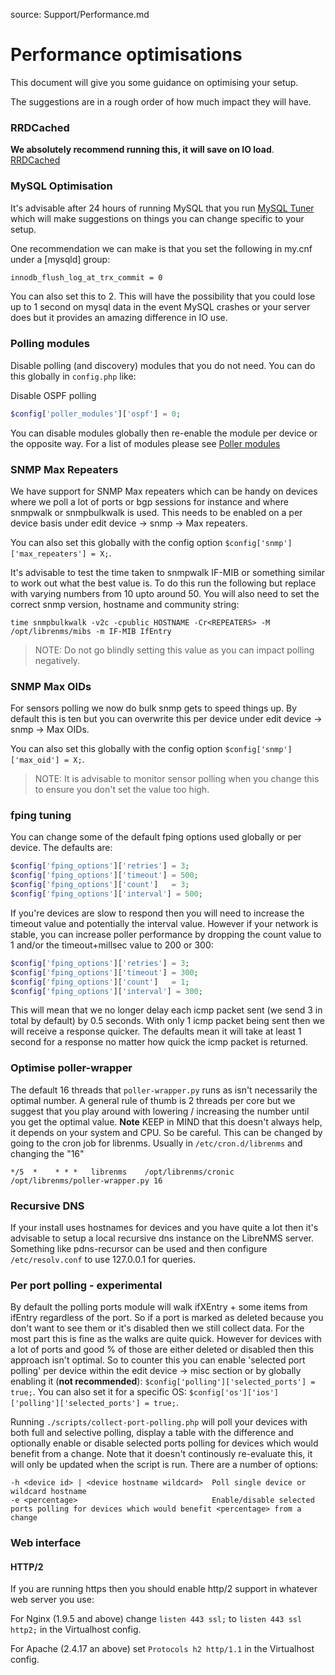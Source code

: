 source: Support/Performance.md
# Performance optimisations

This document will give you some guidance on optimising your setup.

The suggestions are in a rough order of how much impact they will have.

### RRDCached

**We absolutely recommend running this, it will save on IO load**. [RRDCached](http://docs.librenms.org/Extensions/RRDCached/)


### MySQL Optimisation

It's advisable after 24 hours of running MySQL that you run [MySQL Tuner](https://raw.githubusercontent.com/major/MySQLTuner-perl/master/mysqltuner.pl)
which will make suggestions on things you can change specific to your setup.

One recommendation we can make is that you set the following in my.cnf under a [mysqld] group: 

```bash
innodb_flush_log_at_trx_commit = 0
```

You can also set this to 2. This will have the possibility that you could lose up to 1 second on mysql data in the event
MySQL crashes or your server does but it provides an amazing difference in IO use.


### Polling modules

Disable polling (and discovery) modules that you do not need. You can do this globally in `config.php` like:

Disable OSPF polling
```php
$config['poller_modules']['ospf'] = 0;
```

You can disable modules globally then re-enable the module per device or the opposite way. For a list of modules please see
[Poller modules](http://docs.librenms.org/Support/Poller%20Support/)

### SNMP Max Repeaters

We have support for SNMP Max repeaters which can be handy on devices where we poll a lot of ports or bgp sessions for instance and 
where snmpwalk or snmpbulkwalk is used. This needs to be enabled on a per device basis under edit device -> snmp -> Max repeaters.

You can also set this globally with the config option `$config['snmp']['max_repeaters'] = X;`.

It's advisable to test the time taken to snmpwalk IF-MIB or something similar to work out what the best value is. To do this run the following 
but replace <REPEATERS> with varying numbers from 10 upto around 50. You will also need to set the correct snmp version, hostname and community string:

`time snmpbulkwalk -v2c -cpublic HOSTNAME -Cr<REPEATERS> -M /opt/librenms/mibs -m IF-MIB IfEntry`

> NOTE: Do not go blindly setting this value as you can impact polling negatively.

### SNMP Max OIDs

For sensors polling we now do bulk snmp gets to speed things up. By default this is ten but you can overwrite this per device under 
edit device -> snmp -> Max OIDs.

You can also set this globally with the config option `$config['snmp']['max_oid'] = X;`.

> NOTE: It is advisable to monitor sensor polling when you change this to ensure you don't set the value too high.

### fping tuning

You can change some of the default fping options used globally or per device. The defaults are:

```php
$config['fping_options']['retries'] = 3;
$config['fping_options']['timeout'] = 500;
$config['fping_options']['count']   = 3;
$config['fping_options']['interval'] = 500;
```

If you're devices are slow to respond then you will need to increase the timeout value and potentially the interval value.
However if your network is stable, you can increase poller performance by dropping the count value to 1 and/or the timeout+millsec value to 200 or 300:

```php
$config['fping_options']['retries'] = 3;
$config['fping_options']['timeout'] = 300;
$config['fping_options']['count']   = 1;
$config['fping_options']['interval'] = 300;
```

This will mean that we no longer delay each icmp packet sent (we send 3 in total by default) by 0.5 seconds. With only 1 icmp packet
being sent then we will receive a response quicker. The defaults mean it will take at least 1 second for a response no matter how 
quick the icmp packet is returned.

### Optimise poller-wrapper

The default 16 threads that `poller-wrapper.py` runs as isn't necessarily the optimal number. A general rule of thumb is 
2 threads per core but we suggest that you play around with lowering / increasing the number until you get the optimal value.
**Note** KEEP in MIND that this doesn't always help, it depends on your system and CPU. So be careful. 
This can be changed by going to the cron job for librenms. Usually in `/etc/cron.d/librenms` and changing the "16"

```
*/5  *    * * *   librenms    /opt/librenms/cronic /opt/librenms/poller-wrapper.py 16
```

### Recursive DNS

If your install uses hostnames for devices and you have quite a lot then it's advisable to setup a local recursive dns instance on the 
LibreNMS server. Something like pdns-recursor can be used and then configure `/etc/resolv.conf` to use 127.0.0.1 for queries.

### Per port polling - experimental

By default the polling ports module will walk ifXEntry + some items from ifEntry regardless of the port. So if a port is marked as deleted because you don't want to see them 
or it's disabled then we still collect data. For the most part this is fine as the walks are quite quick. However for devices with a lot of ports and good % of those are 
either deleted or disabled then this approach isn't optimal. So to counter this you can enable 'selected port polling' per device within the edit device -> misc section or by
globally enabling it (**not recommended**): `$config['polling']['selected_ports'] = true;`. You can also set it for a specific OS: `$config['os']['ios']['polling']['selected_ports'] = true;`. 

Running `./scripts/collect-port-polling.php` will poll your devices with both full and selective polling, display a table with the difference and optionally enable or disable selected ports polling for devices which would benefit from a change.
Note that it doesn't continously re-evaluate this, it will only be updated when the script is run. There are a number of options:

```
-h <device id> | <device hostname wildcard>  Poll single device or wildcard hostname
-e <percentage>                              Enable/disable selected ports polling for devices which would benefit <percentage> from a change
```

### Web interface

#### HTTP/2

If you are running https then you should enable http/2 support in whatever web server you use:

For Nginx (1.9.5 and above) change `listen 443 ssl;` to `listen 443 ssl http2;` in the Virtualhost config.

For Apache (2.4.17 an above) set `Protocols h2 http/1.1` in the Virtualhost config.
